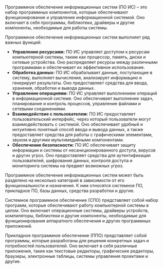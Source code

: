 Программное обеспечение информационных систем (ПО ИС) – это набор программных компонентов, которые обеспечивают функционирование и управление информационной системой. Оно включает в себя программы, библиотеки, драйверы и другие компоненты, необходимые для работы системы.

Программное обеспечение информационных систем выполняет ряд важных функций:

- **Управление ресурсами:** ПО ИС управляет доступом к ресурсам компьютерной системы, таким как процессор, память, диски и сетевые устройства. Оно распределяет ресурсы между различными программами и обеспечивает их эффективное использование.
- **Обработка данных:** ПО ИС обрабатывает данные, поступающие в систему, выполняет вычисления, анализирует информацию и генерирует результаты. Оно предоставляет средства для ввода, хранения, обработки и вывода данных.
- **Управление операциями:** ПО ИС управляет выполнением операций в информационной системе. Оно обеспечивает выполнение задач, планирование и контроль процессов, управление файлами и сетевыми соединениями.
- **Взаимодействие с пользователем:** ПО ИС предоставляет пользовательский интерфейс, через который пользователи могут взаимодействовать с системой. Оно обеспечивает удобный и интуитивно понятный способ ввода и вывода данных, а также предоставляет средства для работы с графическими элементами, звуком и другими мультимедийными компонентами.
- **Обеспечение безопасности:** ПО ИС обеспечивает защиту информации и системы от несанкционированного доступа, вирусов и других угроз. Оно предоставляет средства для аутентификации пользователей, шифрования данных, контроля доступа и мониторинга системы на предмет возможных угроз.

Программное обеспечение информационных систем может быть разделено на несколько категорий в зависимости от его функциональности и назначения. К ним относятся системное ПО, прикладное ПО, базы данных, средства разработки и другие.

Системное программное обеспечение (СПО) представляет собой набор программ, которые обеспечивают работу компьютерной системы в целом. Оно включает операционные системы, драйверы устройств, компиляторы, библиотеки и другие компоненты, необходимые для функционирования аппаратного обеспечения и других программных приложений.

Прикладное программное обеспечение (ППО) представляет собой программы, которые разработаны для решения конкретных задач и потребностей пользователей. Оно включает в себя различные приложения, такие как текстовые редакторы, графические редакторы, браузеры, электронные таблицы, системы управления проектами и другие.